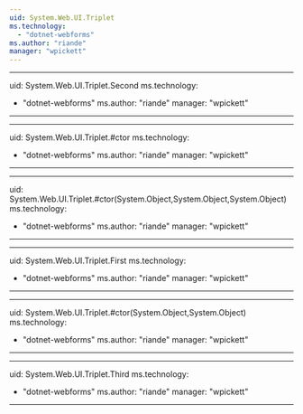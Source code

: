 ```yaml
---
uid: System.Web.UI.Triplet
ms.technology: 
  - "dotnet-webforms"
ms.author: "riande"
manager: "wpickett"
---
```


---
uid: System.Web.UI.Triplet.Second
ms.technology: 
  - "dotnet-webforms"
ms.author: "riande"
manager: "wpickett"
---

---
uid: System.Web.UI.Triplet.#ctor
ms.technology: 
  - "dotnet-webforms"
ms.author: "riande"
manager: "wpickett"
---

---
uid: System.Web.UI.Triplet.#ctor(System.Object,System.Object,System.Object)
ms.technology: 
  - "dotnet-webforms"
ms.author: "riande"
manager: "wpickett"
---

---
uid: System.Web.UI.Triplet.First
ms.technology: 
  - "dotnet-webforms"
ms.author: "riande"
manager: "wpickett"
---

---
uid: System.Web.UI.Triplet.#ctor(System.Object,System.Object)
ms.technology: 
  - "dotnet-webforms"
ms.author: "riande"
manager: "wpickett"
---

---
uid: System.Web.UI.Triplet.Third
ms.technology: 
  - "dotnet-webforms"
ms.author: "riande"
manager: "wpickett"
---
